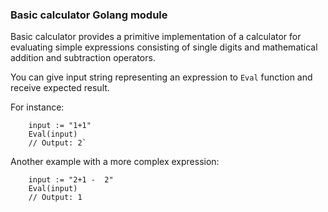 ### **Basic calculator Golang module**

Basic calculator provides a primitive implementation of a calculator for evaluating simple expressions consisting of single digits and mathematical addition and subtraction operators.

You can give input string representing an expression to ```Eval``` function and receive expected result.

For instance:

```golang
    input := "1+1"  
    Eval(input) 
    // Output: 2`
```  

Another example with a more complex expression:

```golang
    input := "2+1 -  2"
    Eval(input)  
    // Output: 1
```  